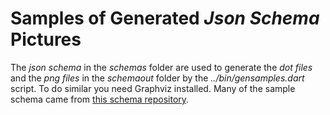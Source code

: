 # Samples of Generated _Json Schema_ Pictures

The _json schema_ in the *schemas* folder are used to generate the _dot files_ and the _png files_ in the *schemaout* folder by the _../bin/gensamples.dart_ script. To do similar you need Graphviz installed. Many of the sample schema came from [this schema repository](https://github.com/fge/sample-json-schemas).

